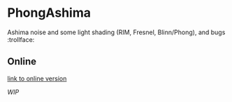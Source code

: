 # PhongAshima
Ashima noise and some light shading (RIM, Fresnel, Blinn/Phong), and bugs :trollface:

## Online
[link to online version](http://williamman.co/ashimaphong/)

*WIP*


